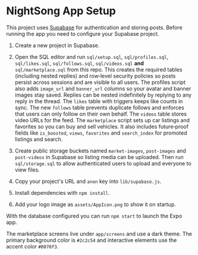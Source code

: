 # NightSong App Setup

This project uses [Supabase](https://supabase.com) for authentication and storing posts. Before running the app you need to configure your Supabase project.

1. Create a new project in Supabase.
2. Open the SQL editor and run `sql/setup.sql`, `sql/profiles.sql`, `sql/likes.sql`, `sql/follows.sql`, `sql/videos.sql` **and** `sql/marketplace.sql` from this repo. This creates the required tables (including nested replies) and row‑level security policies so posts persist across sessions and are visible to all users. The profiles script also adds `image_url` and `banner_url` columns so your avatar and banner images stay saved. Replies can be nested indefinitely by replying to any reply in the thread. The `likes` table with triggers keeps like counts in sync. The new `follows` table prevents duplicate follows and enforces that users can only follow on their own behalf. The `videos` table stores video URLs for the feed. The `marketplace` script sets up car listings and favorites so you can buy and sell vehicles. It also includes future‑proof fields like `is_boosted`, `views`, `favorites` and `search_index` for promoted listings and search.



3. Create public storage buckets named `market-images`, `post-images` and `post-videos` in Supabase so listing media can be uploaded. Then run `sql/storage.sql` to allow authenticated users to upload and everyone to view files.

4. Copy your project's URL and `anon` key into `lib/supabase.js`.
5. Install dependencies with `npm install`.
6. Add your logo image as `assets/AppIcon.png` to show it on startup.


With the database configured you can run `npm start` to launch the Expo app.

The marketplace screens live under `app/screens` and use a dark theme. The primary background color is `#2c2c54` and interactive elements use the accent color `#0070f3`.
